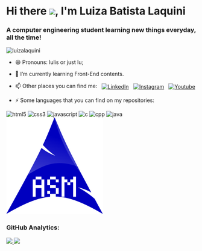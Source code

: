 <!--
**luizalaquini/luizalaquini** is a ✨ _special_ ✨ repository because its `README.md` (this file) appears on your GitHub profile.
-->
<h1>Hi there <img src="https://raw.githubusercontent.com/kaueMarques/kaueMarques/master/hi.gif" width="30px">, I'm Luiza Batista Laquini</h1>
<h3>A computer engineering student learning new things everyday, all the time!</h3>
<p align="left"> <img src="https://komarev.com/ghpvc/?username=luizalaquini&style=flat-square&color=blueviolet" alt="luizalaquini" /> </p>

- 😄 Pronouns: lulis or just lu;

- 🌱 I’m currently learning Front-End contents.

- 📫 Other places you can find me: &nbsp; <a href="https://www.linkedin.com/in/luizalaquini/" target="_blank"><img align="center" src="https://cdn.jsdelivr.net/npm/simple-icons@3.0.1/icons/linkedin.svg" alt="LinkedIn" height="23" width="23" /></a> &nbsp;
<a href="https://www.instagram.com/luizalaquini/" target="_blank"><img align="center" src="https://cdn.jsdelivr.net/npm/simple-icons@3.0.1/icons/instagram.svg" alt="Instagram" height="23" width="23" /></a> &nbsp;
<a href="https://www.youtube.com/c/LuizaLaquini" target="_blank"><img align="center" src="https://cdn.jsdelivr.net/npm/simple-icons@3.0.1/icons/youtube.svg" alt="Youtube" height="23" width="23" /></a>

- ⚡ Some languages that you can find on my repositories:

<p align="left">
<img src="https://img.shields.io/badge/-HTML-FFFFFF?style=for-the-badge&logo=html5" alt="html5"/>
<img src="https://img.shields.io/badge/-CSS-FFFFFF?style=for-the-badge&logo=css3&logoColor=1572B6" alt="css3"/>
<img src="https://img.shields.io/badge/-JAVASCRIPT-FFFFFF?style=for-the-badge&logo=javascript" alt="javascript"/>
<img src="https://img.shields.io/badge/-C-FFFFFF?style=for-the-badge&logo=c&logoColor=1572B6" alt="c"/>
<img src="https://raw.githubusercontent.com/devicons/devicon/master/icons/cpp/cpp-original.svg" alt="cpp"/>
<img src="https://img.shields.io/badge/-JAVA-FFFFFF?style=for-the-badge&logo=java&logoColor=800000" alt="java"/>
<img src="https://raw.githubusercontent.com/devicons/devicon/master/icons/assembly/assembly-original.svg" alt="assembly"/>
</p>

 ### GitHub Analytics:
        
 <p align="left">
  <a href="https://github.com/luizalaquini">
  <img height="145em" src="https://github-readme-stats.vercel.app/api?username=luizalaquini&layout=compact&show_icons=true&theme=tokyonight&include_all_commits=true&count_private=true"/>
  <img height="145em" src="https://github-readme-stats.vercel.app/api/top-langs/?username=luizalaquini&layout=compact&langs_count=7&theme=tokyonight"/>
  </a>
</p>

<!--
Here are some ideas to get you started:

- 🔭 I’m currently working on ...
- 🌱 I’m currently learning ...
- 👯 I’m looking to collaborate on ...
- 🤔 I’m looking for help with ...
- 💬 Ask me about ...
- 📫 How to reach me: ...
- 😄 Pronouns: ...
- ⚡ Fun fact: ...
-->

